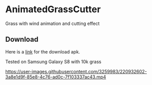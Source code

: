# AnimatedGrassCutter
Grass with wind animation and cutting effect

## Download

Here is a [link](https://github.com/ozeecode/AnimatedGrassCutter/releases) for the download apk.

Tested on Samsung Galaxy S8 with 10k grass

https://user-images.githubusercontent.com/3259983/220932602-3a8e1d9f-85e8-4c76-ad0c-7f103337ac43.mp4

